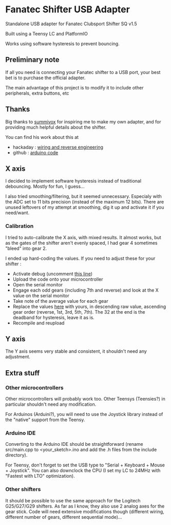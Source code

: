 # Fanatec Shifter USB Adapter
Standalone USB adapter for Fanatec Clubsport Shifter SQ v1.5

Built using a Teensy LC and PlatformIO

Works using software hysteresis to prevent bouncing.

## Preliminary note
If all you need is connecting your Fanatec shifter to a USB port, your best bet is to purchase the official adapter.

The main advantage of this project is to modify it to include other peripherals, extra buttons, etc

## Thanks
Big thanks to [summivox](https://github.com/summivox) for inspiring me to make my own adapter, and for providing much helpful details about the shifter.

You can find his work about this at

 * hackaday : [wiring and reverse engineering](https://hackaday.io/project/171155-fanatec-clubsport-shifter-sq-v15-usb-adapter-diy)
 * github : [arduino code](https://gist.github.com/summivox/cfbcb8d309d416cefc3c0df10379339f)

## X axis

I decided to implement software hysteresis instead of traditional debouncing. Mostly for fun, I guess...

I also tried smoothing/filtering, but it seemed unnecessary. Especialy with the ADC set to 11 bits precision (instead of the maximum 12 bits).
There are unused leftovers of my attempt at smoothing, dig it up and activate it if you need/want.

### Calibration

I tried to auto-calibrate the X axis, with mixed results. It almost works, but as the gates of the shifter aren't evenly spaced, I had gear 4 sometimes "bleed" into gear 2.

I ended up hard-coding the values.
If you need to adjust these for your shifter :

 * Activate debug (uncomment [this line](https://github.com/trigger7/FanatecShifterUSBAdapter/blob/main/src/main.cpp#L5))
 * Upload the code onto your microcontroller
 * Open the serial monitor
 * Engage each odd gears (including 7th and reverse) and look at the X value on the serial monitor
* Take note of the average value for each gear
* Replace the values [here](https://github.com/trigger7/FanatecShifterUSBAdapter/blob/main/src/main.cpp#L70) with yours, in descending raw value, ascending gear order (reverse, 1st, 3rd, 5th, 7th). The 32 at the end is the deadband for hysteresis, leave it as is.
* Recompile and reupload

## Y axis
The Y axis seems very stable and consistent, it shouldn't need any adjustment.

## Extra stuff

### Other microcontrollers
Other microcontrollers will probably work too. Other Teensys (Teensies?) in particular shouldn't need any modification.

For Arduinos (Arduini?), you will need to use the Joystick library instead of the "native" support from the Teensy.

### Arduino IDE
Converting to the Arduino IDE should be straightforward (rename src/main.cpp to <your_sketch>.ino and add the .h files from the include directory).

For Teensy, don't forget to set the USB type to "Serial + Keyboard + Mouse + Joystick". You can also downclock the CPU (I set my LC to 24MHz with "Fastest with LTO" optimization).

### Other shifters
It should be possible to use the same approach for the Logitech G25/G27/G29 shifters. As far as I know, they also use 2 analog axes for the gear stick.
Code will need extensive modifications though (different wiring, different number of gears, different sequential mode)...